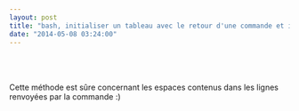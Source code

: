 ```yaml
---
layout: post
title: "bash, initialiser un tableau avec le retour d'une commande et itérer dessus"
date: "2014-05-08 03:24:00"
---
```

<script src="http://pastebin.com/embed_js.php?i=mLnYnRxj"></script><br /><br /><div style="height: 0; overflow: hidden;">bash mapfile iterate loop array<br /></div><br />Cette méthode est sûre concernant les espaces contenus dans les lignes renvoyées par la commande :)

